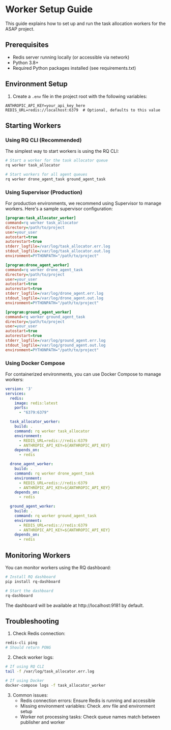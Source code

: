 # Worker Setup Guide

This guide explains how to set up and run the task allocation workers for the ASAP project.

## Prerequisites

- Redis server running locally (or accessible via network)
- Python 3.8+
- Required Python packages installed (see requirements.txt)

## Environment Setup

1. Create a `.env` file in the project root with the following variables:
```
ANTHROPIC_API_KEY=your_api_key_here
REDIS_URL=redis://localhost:6379  # Optional, defaults to this value
```

## Starting Workers

### Using RQ CLI (Recommended)

The simplest way to start workers is using the RQ CLI:

```bash
# Start a worker for the task allocator queue
rq worker task_allocator

# Start workers for all agent queues
rq worker drone_agent_task ground_agent_task
```

### Using Supervisor (Production)

For production environments, we recommend using Supervisor to manage workers. Here's a sample supervisor configuration:

```ini
[program:task_allocator_worker]
command=rq worker task_allocator
directory=/path/to/project
user=your_user
autostart=true
autorestart=true
stderr_logfile=/var/log/task_allocator.err.log
stdout_logfile=/var/log/task_allocator.out.log
environment=PYTHONPATH="/path/to/project"

[program:drone_agent_worker]
command=rq worker drone_agent_task
directory=/path/to/project
user=your_user
autostart=true
autorestart=true
stderr_logfile=/var/log/drone_agent.err.log
stdout_logfile=/var/log/drone_agent.out.log
environment=PYTHONPATH="/path/to/project"

[program:ground_agent_worker]
command=rq worker ground_agent_task
directory=/path/to/project
user=your_user
autostart=true
autorestart=true
stderr_logfile=/var/log/ground_agent.err.log
stdout_logfile=/var/log/ground_agent.out.log
environment=PYTHONPATH="/path/to/project"
```

### Using Docker Compose

For containerized environments, you can use Docker Compose to manage workers:

```yaml
version: '3'
services:
  redis:
    image: redis:latest
    ports:
      - "6379:6379"

  task_allocator_worker:
    build: .
    command: rq worker task_allocator
    environment:
      - REDIS_URL=redis://redis:6379
      - ANTHROPIC_API_KEY=${ANTHROPIC_API_KEY}
    depends_on:
      - redis

  drone_agent_worker:
    build: .
    command: rq worker drone_agent_task
    environment:
      - REDIS_URL=redis://redis:6379
      - ANTHROPIC_API_KEY=${ANTHROPIC_API_KEY}
    depends_on:
      - redis

  ground_agent_worker:
    build: .
    command: rq worker ground_agent_task
    environment:
      - REDIS_URL=redis://redis:6379
      - ANTHROPIC_API_KEY=${ANTHROPIC_API_KEY}
    depends_on:
      - redis
```

## Monitoring Workers

You can monitor workers using the RQ dashboard:

```bash
# Install RQ dashboard
pip install rq-dashboard

# Start the dashboard
rq-dashboard
```

The dashboard will be available at http://localhost:9181 by default.

## Troubleshooting

1. Check Redis connection:
```bash
redis-cli ping
# Should return PONG
```

2. Check worker logs:
```bash
# If using RQ CLI
tail -f /var/log/task_allocator.err.log

# If using Docker
docker-compose logs -f task_allocator_worker
```

3. Common issues:
   - Redis connection errors: Ensure Redis is running and accessible
   - Missing environment variables: Check .env file and environment setup
   - Worker not processing tasks: Check queue names match between publisher and worker 